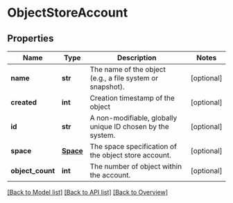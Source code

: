 # ObjectStoreAccount

## Properties
Name | Type | Description | Notes
------------ | ------------- | ------------- | -------------
**name** | **str** | The name of the object (e.g., a file system or snapshot). | [optional] 
**created** | **int** | Creation timestamp of the object | [optional] 
**id** | **str** | A non-modifiable, globally unique ID chosen by the system. | [optional] 
**space** | [**Space**](Space.md) | The space specification of the object store account. | [optional] 
**object_count** | **int** | The number of object within the account. | [optional] 

[[Back to Model list]](index.md#documentation-for-models) [[Back to API list]](index.md#endpoint-properties) [[Back to Overview]](index.md)


